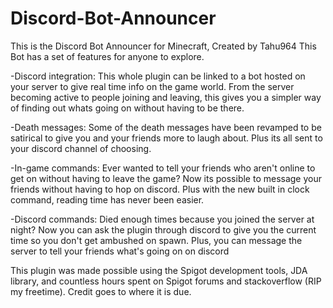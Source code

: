# Discord-Bot-Announcer
This is the Discord Bot Announcer for Minecraft, Created by Tahu964 This Bot has a set of features for anyone to explore.

-Discord integration: This whole plugin can be linked to a bot hosted on your server to give real time info on the game world. From the server becoming active to people joining and leaving, this gives you a simpler way of finding out whats going on without having to be there.

-Death messages: Some of the death messages have been revamped to be satirical to give you and your friends more to laugh about. Plus its all sent to your discord channel of choosing.

-In-game commands: Ever wanted to tell your friends who aren't online to get on without having to leave the game? Now its possible to message your friends without having to hop on discord. Plus with the new built in clock command, reading time has never been easier.

-Discord commands: Died enough times because you joined the server at night? Now you can ask the plugin through discord to give you the current time so you don't get ambushed on spawn. Plus, you can message the server to tell your friends what's going on on discord

This plugin was made possible using the Spigot development tools, JDA library, and countless hours spent on Spigot forums and stackoverflow (RIP my freetime). Credit goes to where it is due.
